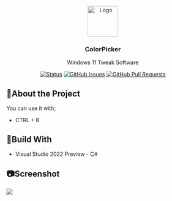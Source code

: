 <br />
<div align="center">
    <img src="https://i.hizliresim.com/tbg0kgj.png" alt="Logo" width="80" height="80">

  <h3 align="center">ColorPicker</h3>

  <p align="center">
    Windows 11 Tweak Software
    <br/>
<div align="center">
  
  [![Status](https://img.shields.io/badge/status-active-success.svg)]()
  [![GitHub Issues](https://img.shields.io/github/issues/dknSEN/ColorPicker)](https://github.com/dknSEN/ColorPicker/issues)
  [![GitHub Pull Requests](https://img.shields.io/github/issues-pr/dknSEN/ColorPicker)](https://github.com/dknSEN/ColorPicker/pulls)
  
</div>
  </p>
</div>

<h2>📜About the Project</h2>

You can use it with;
  <ul>
    <li>CTRL + B</li>
  </ul>

<h2>🔨Build With</h2>

<ul><li>Visual Studio 2022 Preview - C#</li></ul>

<h2>📷Screenshot</h2>

![](https://i.hizliresim.com/tkptp0p.png)

